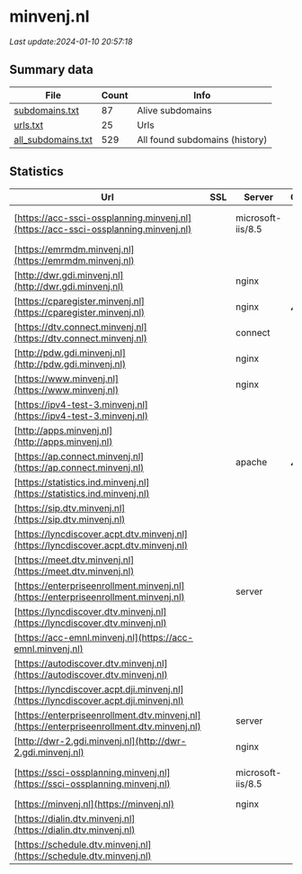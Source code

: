 # minvenj.nl
*Last update:2024-01-10 20:57:18*
## Summary data
| File       | Count | Info |
|------------|-------|------|
|[subdomains.txt](/data/minvenj/subdomains.txt)|87|Alive subdomains|
|[urls.txt](/data/minvenj/urls.txt)|25|Urls|
|[all_subdomains.txt](/data/minvenj/all_subdomains.txt)|529|All found subdomains (history)|
## Statistics
| Url | SSL | Server | Cookie | HSTS | CSP | XFO | XXP | RP | Tech |
|------------|-------|------|------|------|------|------|------|------|------|
|[https://acc-ssci-ossplanning.minvenj.nl](https://acc-ssci-ossplanning.minvenj.nl)| |microsoft-iis/8.5| | | | | |:white_check_mark: |IIS:8.5 Microsoft AS...|
|[https://emrmdm.minvenj.nl](https://emrmdm.minvenj.nl)| | | | | | | |:white_check_mark: ||
|[http://dwr.gdi.minvenj.nl](http://dwr.gdi.minvenj.nl)| |nginx| | | |:white_check_mark: |:white_check_mark: |:white_check_mark: |Nginx|
|[https://cparegister.minvenj.nl](https://cparegister.minvenj.nl)| |nginx|:warning: |:white_check_mark: | |:warning: |:white_check_mark: |:white_check_mark: |:white_check_mark: |Bootstrap Django HST...|
|[https://dtv.connect.minvenj.nl](https://dtv.connect.minvenj.nl)| |connect| |:white_check_mark: | |:white_check_mark: |:white_check_mark: |:white_check_mark: |HSTS|
|[http://pdw.gdi.minvenj.nl](http://pdw.gdi.minvenj.nl)| |nginx| | | |:white_check_mark: |:white_check_mark: |:white_check_mark: |Nginx|
|[https://www.minvenj.nl](https://www.minvenj.nl)| |nginx| |:white_check_mark: | |:warning: |:white_check_mark: |:white_check_mark: |:white_check_mark: |HSTS|
|[https://ipv4-test-3.minvenj.nl](https://ipv4-test-3.minvenj.nl)| | | | | | | |:white_check_mark: ||
|[http://apps.minvenj.nl](http://apps.minvenj.nl)| | | | | | | |:white_check_mark: ||
|[https://ap.connect.minvenj.nl](https://ap.connect.minvenj.nl)| |apache|:warning: |:white_check_mark: | | |:white_check_mark: |:white_check_mark: |:white_check_mark: |HSTS Microsoft ASP.N...|
|[https://statistics.ind.minvenj.nl](https://statistics.ind.minvenj.nl)| | | | | | | |:white_check_mark: |HSTS|
|[https://sip.dtv.minvenj.nl](https://sip.dtv.minvenj.nl)| | | | | | | |:white_check_mark: |HSTS|
|[https://lyncdiscover.acpt.dtv.minvenj.nl](https://lyncdiscover.acpt.dtv.minvenj.nl)| | | | | | | |:white_check_mark: ||
|[https://meet.dtv.minvenj.nl](https://meet.dtv.minvenj.nl)| | | | | | | |:white_check_mark: |HSTS|
|[https://enterpriseenrollment.minvenj.nl](https://enterpriseenrollment.minvenj.nl)| |server| | |:warning: |:white_check_mark: |:white_check_mark: |:white_check_mark: ||
|[https://lyncdiscover.dtv.minvenj.nl](https://lyncdiscover.dtv.minvenj.nl)| | | | | | | |:white_check_mark: ||
|[https://acc-emnl.minvenj.nl](https://acc-emnl.minvenj.nl)| | | | | | | |:white_check_mark: |HSTS|
|[https://autodiscover.dtv.minvenj.nl](https://autodiscover.dtv.minvenj.nl)| | | | | | | |:white_check_mark: ||
|[https://lyncdiscover.acpt.dji.minvenj.nl](https://lyncdiscover.acpt.dji.minvenj.nl)| | | | | | | |:white_check_mark: ||
|[https://enterpriseenrollment.dtv.minvenj.nl](https://enterpriseenrollment.dtv.minvenj.nl)| |server| | |:warning: |:white_check_mark: |:white_check_mark: |:white_check_mark: ||
|[http://dwr-2.gdi.minvenj.nl](http://dwr-2.gdi.minvenj.nl)| |nginx| | | |:white_check_mark: |:white_check_mark: |:white_check_mark: |Nginx|
|[https://ssci-ossplanning.minvenj.nl](https://ssci-ossplanning.minvenj.nl)| |microsoft-iis/8.5| | | | | |:white_check_mark: |IIS:8.5 Microsoft AS...|
|[https://minvenj.nl](https://minvenj.nl)| |nginx| |:white_check_mark: | |:warning: |:white_check_mark: |:white_check_mark: |:white_check_mark: |HSTS|
|[https://dialin.dtv.minvenj.nl](https://dialin.dtv.minvenj.nl)| | | | | | | |:white_check_mark: ||
|[https://schedule.dtv.minvenj.nl](https://schedule.dtv.minvenj.nl)| | | | | | | |:white_check_mark: ||
